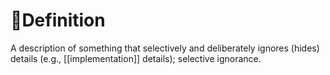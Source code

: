 # 📝Definition
A description of something that selectively and deliberately ignores (hides) details (e.g., [[implementation]] details); selective ignorance.